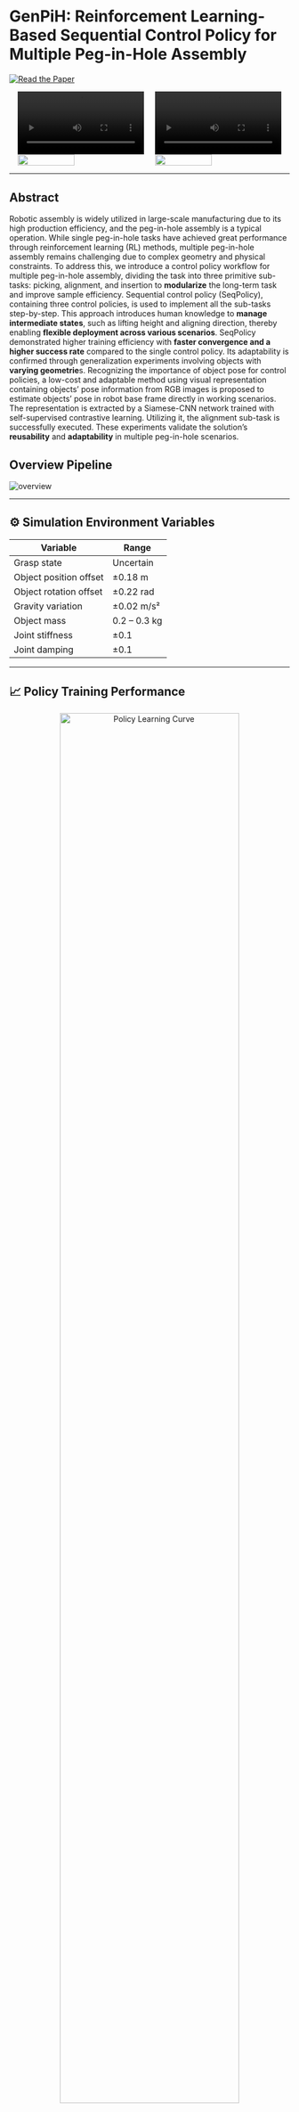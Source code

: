 # GenPiH: Reinforcement Learning-Based Sequential Control Policy for Multiple Peg-in-Hole Assembly

[![Read the Paper](https://img.shields.io/badge/Read%20Paper-CAAI%20Artificial%20Intelligence%20Research-blue?style=for-the-badge&logo=readthedocs)](https://www.sciopen.com/article/10.26599/AIR.2024.9150043)


<div style="display: flex; justify-content: center; gap: 20px;">
  <video width="45%" controls>
    <source src="https://github.com/user-attachments/assets/d982fea1-155d-4a06-9eeb-02cdd2131ed4" type="video/webm">
    Your browser does not support the video tag.
  </video>
  <video width="45%" controls>
    <source src="https://github.com/user-attachments/assets/f93f0088-5ba8-422f-a071-dc2b1a6f1c36" type="video/webm">
    Your browser does not support the video tag.
  </video>
</div>

<div style="display: flex; gap: 20px; justify-content: center; flex-wrap: wrap;">
  <img src="https://github.com/calmdw/SeqPolicy/blob/main/Pick.gif" width="45%">
  <img src="https://github.com/calmdw/SeqPolicy/blob/main/align_insert.gif" width="45%">
</div>

---

## Abstract
Robotic assembly is widely utilized in large-scale manufacturing due to its high production efficiency, and the peg-in-hole assembly is a typical operation. While single peg-in-hole tasks have achieved great performance through reinforcement learning (RL) methods, multiple peg-in-hole assembly remains challenging due to complex geometry and physical constraints. To address this, we introduce a control policy workflow for multiple peg-in-hole assembly, dividing the task into three primitive sub-tasks: picking, alignment, and insertion to **modularize** the long-term task and improve sample efficiency. Sequential control policy (SeqPolicy), containing three control policies, is used to implement all the sub-tasks step-by-step. This approach introduces human knowledge to **manage intermediate states**, such as lifting height and aligning direction, thereby enabling **flexible deployment across various scenarios**. SeqPolicy demonstrated higher training efficiency with **faster convergence and a higher success rate** compared to the single control policy. Its adaptability is confirmed through generalization experiments involving objects with **varying geometrie**s. Recognizing the importance of object pose for control policies, a low-cost and adaptable method using visual representation containing objects’ pose information from RGB images is proposed to estimate objects’ pose in robot base frame directly in working scenarios. The representation is extracted by a Siamese-CNN network trained with self-supervised contrastive learning. Utilizing it, the alignment sub-task is successfully executed. These experiments validate the solution’s **reusability** and **adaptability** in multiple peg-in-hole scenarios.


## Overview Pipeline

![overview](https://github.com/user-attachments/assets/9a4e68b3-88c2-4ddb-8546-a1759d26e27a)

---

## ⚙️ Simulation Environment Variables

| Variable               | Range             |
|------------------------|------------------|
| Grasp state            | Uncertain         |
| Object position offset | ±0.18 m           |
| Object rotation offset | ±0.22 rad         |
| Gravity variation      | ±0.02 m/s²        |
| Object mass            | 0.2 – 0.3 kg      |
| Joint stiffness        | ±0.1              |
| Joint damping          | ±0.1              |

---

## 📈 Policy Training Performance

<p align="center">
  <img src="https://github.com/user-attachments/assets/879ef321-a9a4-4303-8509-22558f61101e" width="80%" alt="Policy Learning Curve">
</p>

---

## 🔬 Ablation Study: Impact of Observations

| Observations Used                                           | Success Rate |
|-------------------------------------------------------------|--------------|
| Peg pose, EEF pose, hole pose, hand force                   | 0.912        |
| Peg pose, hole position                                     | 0.898        |
| Joint angle, hole position, hand force                      | 0.882        |
| EEF pose, hole position                                     | 0.497        |
| Joint angle, hole position                                  | 0.514        |
| Joint angle, hand force                                     | 0.012        |

---

## 🧪 Generalization to Unseen Geometries
<!--
<p align="center">
  <img src="https://github.com/user-attachments/assets/d128fd65-153d-4593-ac69-0566b851627b" width="80%" alt="Generalization Test">
</p>
-->

| Geometry   | Success Rate |
|------------|--------------|
| Square     | 0.868        |
| Triangle   | 0.787        |
| Ellipse    | 0.901        |

---

## 📚 BibTeX
<pre> 
@article{Liu2024, 
author = {Xinyu Liu and Chao Zeng and Chenguang Yang and Jianwei Zhang},
title = {Reinforcement Learning-Based Sequential Control Policy for Multiple Peg-in-Hole Assembly},
year = {2024},
journal = {CAAI Artificial Intelligence Research},
volume = {3},
pages = {9150043},
keywords = {deep reinforcement learning, multiple peg-in-hole assembly, self-supervised contrastive learning},
url = {https://www.sciopen.com/article/10.26599/AIR.2024.9150043},
doi = {10.26599/AIR.2024.9150043},
}
</pre>


